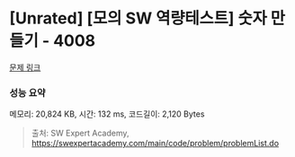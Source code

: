 # [Unrated] [모의 SW 역량테스트] 숫자 만들기 - 4008 

[문제 링크](https://swexpertacademy.com/main/code/problem/problemDetail.do?contestProbId=AWIeRZV6kBUDFAVH) 

### 성능 요약

메모리: 20,824 KB, 시간: 132 ms, 코드길이: 2,120 Bytes



> 출처: SW Expert Academy, https://swexpertacademy.com/main/code/problem/problemList.do
